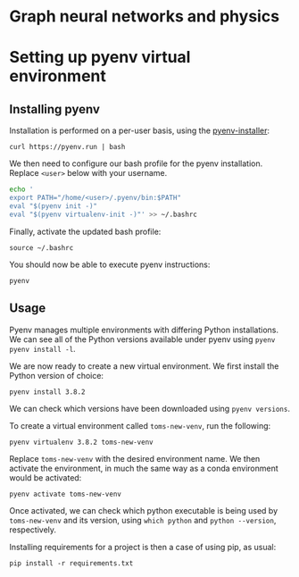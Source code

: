 # Graph neural networks and physics


# Setting up pyenv virtual environment

## Installing pyenv

Installation is performed on a per-user basis, using the [pyenv-installer](https://github.com/pyenv/pyenv-installer):

`curl https://pyenv.run | bash`

We then need to configure our bash profile for the pyenv installation. Replace `<user>` below with your username.

```bash
echo '
export PATH="/home/<user>/.pyenv/bin:$PATH"
eval "$(pyenv init -)"
eval "$(pyenv virtualenv-init -)"' >> ~/.bashrc
```

Finally, activate the updated bash profile:

`source ~/.bashrc`

You should now be able to execute pyenv instructions:

`pyenv`

## Usage

Pyenv manages multiple environments with differing Python installations. We can see all of the Python versions available under pyenv using `pyenv pyenv install -l`.

We are now ready to create a new virtual environment. We first install the Python version of choice:

`pyenv install 3.8.2`

We can check which versions have been downloaded using `pyenv versions`.

To create a virtual environment called `toms-new-venv`, run the following:

`pyenv virtualenv 3.8.2 toms-new-venv`

Replace `toms-new-venv` with the desired environment name. We then activate the environment, in much the same way as a conda environment would be activated:

`pyenv activate toms-new-venv`

Once activated, we can check which python executable is being used by `toms-new-venv` and its version, using `which python` and `python --version`, respectively.

Installing requirements for a project is then a case of using pip, as usual:

`pip install -r requirements.txt`
